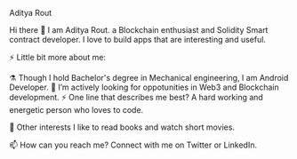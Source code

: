 Aditya Rout

Hi there 👋
I am Aditya Rout. a Blockchain enthusiast and Solidity Smart contract developer. I love to build apps that are interesting and useful.

⚡ Little bit more about me:

⚗️ Though I hold Bachelor's degree in Mechanical engineering, I am Android Developer.
🌱 I’m actively looking for oppotunities in Web3 and Blockchain development.
⚡ One line that describes me best?
A hard working and energetic person who loves to code.

👯 Other interests
I like to read books and watch short movies.

📫 How can you reach me?
Connect with me on Twitter or LinkedIn.

